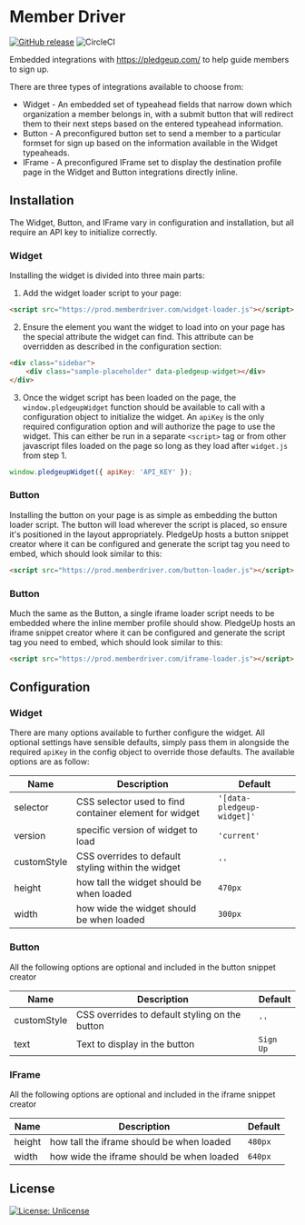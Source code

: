 # Member Driver

[![GitHub release](https://img.shields.io/github/release/PoliOpsLLC/widget.fund.svg)](https://github.com/PoliOpsLLC/widget.fund/releases) ![CircleCI](https://circleci.com/gh/PoliOpsLLC/widget.fund.svg?style=shield&circle-token=106f63f42cbc6494a70c56d603c40dbfba8cdb0c)

Embedded integrations with https://pledgeup.com/ to help guide members to sign up.

There are three types of integrations available to choose from:

 * Widget - An embedded set of typeahead fields that narrow down which organization a member belongs in, with a submit button that will redirect them to their next steps based on the entered typeahead information.
 * Button - A preconfigured button set to send a member to a particular formset for sign up based on the information available in the Widget typeaheads.
 * IFrame - A preconfigured IFrame set to display the destination profile page in the Widget and Button integrations directly inline.

## Installation

The Widget, Button, and IFrame vary in configuration and installation, but all require an API key to initialize correctly.

### Widget

Installing the widget is divided into three main parts:

 1. Add the widget loader script to your page:

```html
<script src="https://prod.memberdriver.com/widget-loader.js"></script>
```

 2. Ensure the element you want the widget to load into on your page has the special attribute the widget can find. This attribute can be overridden as described in the configuration section:

 ```html
 <div class="sidebar">
     <div class="sample-placeholder" data-pledgeup-widget></div>
 </div>
 ```

 3. Once the widget script has been loaded on the page, the `window.pledgeupWidget` function should be available to call with a configuration object to initialize the widget. An `apiKey` is the only required configuration option and will authorize the page to use the widget. This can either be run in a separate `<script>` tag or from other javascript files loaded on the page so long as they load after `widget.js` from step 1.

```javascript
window.pledgeupWidget({ apiKey: 'API_KEY' });
```

### Button

Installing the button on your page is as simple as embedding the button loader script. The button will load wherever the script is placed, so ensure it's positioned in the layout appropriately. PledgeUp hosts a button snippet creator where it can be configured and generate the script tag you need to embed, which should look similar to this:

```html
<script src="https://prod.memberdriver.com/button-loader.js"></script>
```

### Button

Much the same as the Button, a single iframe loader script needs to be embedded where the inline member profile should show. PledgeUp hosts an iframe snippet creator where it can be configured and generate the script tag you need to embed, which should look similar to this:

```html
<script src="https://prod.memberdriver.com/iframe-loader.js"></script>
```

## Configuration

### Widget

There are many options available to further configure the widget. All optional settings have sensible defaults, simply pass them in alongside the required `apiKey` in the config object to override those defaults. The available options are as follow:

| Name | Description | Default |
| --- | --- | --- |
| selector | CSS selector used to find container element for widget | `'[data-pledgeup-widget]'` |
| version | specific version of widget to load | `'current'` |
| customStyle | CSS overrides to default styling within the widget | `''` |
| height | how tall the widget should be when loaded | `470px` |
| width | how wide the widget should be when loaded | `300px` |

### Button

All the following options are optional and included in the button snippet creator

| Name | Description | Default |
| --- | --- | --- |
| customStyle | CSS overrides to default styling on the button | `''` |
| text | Text to display in the button | `Sign Up` |

### IFrame

All the following options are optional and included in the iframe snippet creator

| Name | Description | Default |
| --- | --- | --- |
| height | how tall the iframe should be when loaded | `480px` |
| width | how wide the iframe should be when loaded | `640px` |

## License

[![License: Unlicense](https://img.shields.io/badge/license-Unlicense-blue.svg)](http://unlicense.org/)
